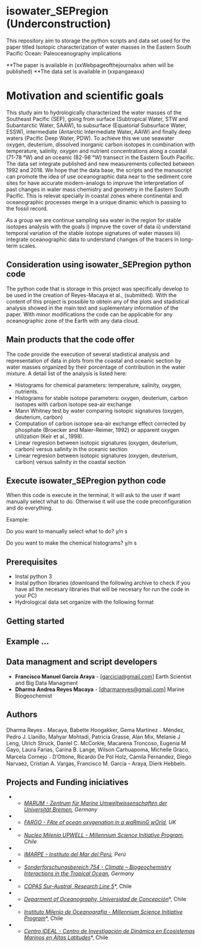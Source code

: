 # isowater_SEPregion (Underconstruction) 

This repository aim to storage the python scripts and data set used for the paper titled Isotopic characterization of water masses in the Eastern South Pacific Ocean: Paleoceanography implications 

**The paper is available in (xxWebpageofthejournalxx when will be published) 
**The data set is available in (xxpangaeaxx)

# Motivation and scientific goals 

This study aim to hydrologically characterized the water masses of the Southeast Pacific (SEP), going from surface (Subtropical Water, STW and Subantarctic Water, SAAW), to subsurface (Equatorial Subsurface Water, ESSW), intermediate (Antarctic Intermediate Water, AAIW) and finally deep waters (Pacific Deep Water, PDW).
To achieve this we use seawater oxygen, deuterium, dissolved inorganic carbon isotopes in combination with temperature, salinity, oxygen and nutrient concentrations along a coastal (71-78 °W) and an oceanic (82-98 °W) transect in the Eastern South Pacific. 
The data set integrate published and new measurements collected between 1992 and 2018. We hope that the data base, the scripts and the manuscript can promote the idea of use oceanographic data near to the sediment core sites for have accurate modern-analogs to impruve the interpretation of past changes in water mass chemistry and geometry in the Eastern South Pacific. This is relevat specially in coastal zones where continental and oceanographic processes merge in a unique dinamic which is passing to the fossil record. 

As a group we are continue sampling sea water in the region for stable isotopes analysis with the goals i) impruve the cover of data ii) understand temporal variation of the stable isotope signatures of water masses iii) integrate oceanographic data to understand changes of the tracers in long-term scales. 

## Consideration using isowater_SEPregion python code 

The python code that is storage in this project was specifically develop to be used in the creation of Reyes-Macaya et al., (submitted). With the content of this project is possible to obtein any of the plots and stadistical analysis showed in the main text and suplementary information of the paper. With minor modifications the code can be applicable for any oceanographic zone of the Earth with any data cloud. 

## Main products that the code offer 

The code provide the execution of several stadistical analysis and representation of data in plots from the coastal and oceanic section by water masses organized by their porcentage of contribution in the water mixture. A detail list of the analysis is listed here: 

- Histograms for chemical parameters: temperature, salinity, oxygen, nutrients. 
- Histograms for stable isotope parameters: oxygen, deuterium, carbon isotopes with carbon isotope sea-air exchange 
- Mann Whitney test by water comparing isotopic signatures (oxygen, deuterium, carbon) 
- Computation of carbon isotope sea-air exchange effect corrected by phosphate (Broecker and Maier-Reimer, 1992) or apparent oxygen utilization (Keir et al., 1998). 
- Linear regresion between isotopic signatures (oxygen, deuterium, carbon) versus salinity in the oceanic section
- Linear regresion between isotopic signatures (oxygen, deuterium, carbon) versus salinity in the coastal section

## Execute isowater_SEPregion python code

When this code is execute in the terminal, it will ask to the user if want manually select what to do. Otherwise it will use the code preconfiguration and do everything. 

Example: 

Do you want to manually select what to do? y/n  s

Do you want to make the chemical histograms?  y/n  s

## Prerequisites

- Instal python 3 
- Instal python libraries (downloand the following archive to check if you have all the necesary libraries that will be necesary for run the code in your PC)
- Hydrological data set organize with the following format 

## Getting started

## Example ...

## Data managment and script developers 

* **Francisco Manuel García Araya** - [garcicia@gmail.com] Earth Scientist and Big Data Managment  
* **Dharma Andrea Reyes Macaya** - [dharmareyes@gmail.com] Marine Biogeochemist 

## Authors  

Dharma Reyes﹣Macaya, Babette Hoogakker, Gema Martínez﹣Méndez, Pedro J. Llanillo, Mahyar Mohtadi, Patricia Grasse, Alan Mix, Melanie J Leng, Ulrich Struck, Daniel C. McCorkle, Macarena Troncoso, Eugenia M Gayo, Laura Farias, Carina B. Lange, Wilson Carhuapoma, Michelle Graco, Marcela Cornejo﹣D’Ottone, Ricardo De Pol Holz, Camila Fernandez, Diego Narvaez, Cristian A. Vargas, Francisco M. García - Araya, Dierk Hebbeln. 

## Projects and Funding iniciatives 

* - [*MARUM - Zentrum für Marine Umweltwissenschaften der Universität Bremen*](https://www.marum.de/en/about-us/Marine-Sedimentology/Team-3.html)*, Germany*
* - [*FARGO - FAte of ocean oxygenation in a waRminG wOrld*](http://www.lyellcentre.ac.uk/)*, UK*
* - [*Nucleo Milenio UPWELL -  Millennium Science Initiative Program*](http://www.upwell.cl/eng/humboldt-biogeochemistry/)*, Chile*
* - [*IMARPE - Instituto del Mar del Perú*](https://www.gob.pe/imarpe)*, Perú*
* - [*Sonderforschungsbereich 754 - Climate – Biogeochemistry Interactions in the Tropical Ocean*](http://www.sfb754.de)*, Germany*
* - [*COPAS Sur-Austral, Research Line 5*](http://www.sur-austral.cl/)*, Chile
* - [*Deparment of Oceanography, Universidad de Concepción*](http://oceanografia.udec.cl/)*, Chile
* - [*Instituto Milenio de Oceanografía - Millennium Science Initiative Program*](https://en.imo-chile.cl/)*, Chile
* - [*Centro IDEAL - Centro de Investigación de Dinámica en Ecosistemas Marinos en Altas Latitudes*](https://www.centroideal.cl/)*, Chile
